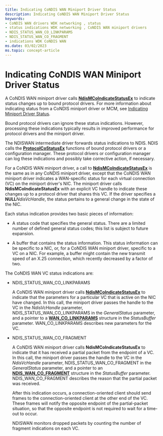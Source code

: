 ```yaml
---
title: Indicating CoNDIS WAN Miniport Driver Status
description: Indicating CoNDIS WAN Miniport Driver Status
keywords:
- CoNDIS WAN drivers WDK networking , status
- status indications WDK networking , CoNDIS WAN miniport drivers
- NDIS_STATUS_WAN_CO_LINKPARAMS
- NDIS_STATUS_WAN_CO_FRAGMENT
- indications WDK CoNDIS WAN
ms.date: 03/02/2023
ms.topic: concept-article
---
```


# Indicating CoNDIS WAN Miniport Driver Status





A CoNDIS WAN miniport driver calls [**NdisMCoIndicateStatusEx**](/windows-hardware/drivers/ddi/ndis/nf-ndis-ndismcoindicatestatusex) to indicate status changes up to bound protocol drivers. For more information about indicating status from a CoNDIS miniport driver or MCM, see [Indicating Miniport Driver Status](indicating-miniport-driver-status.md).

Bound protocol drivers can ignore these status indications. However, processing these indications typically results in improved performance for protocol drivers and the miniport driver.

The NDISWAN intermediate driver forwards status indications to NDIS. NDIS calls the [**ProtocolCoStatusEx**](/windows-hardware/drivers/ddi/ndis/nc-ndis-protocol_co_status_ex) functions of bound protocol drivers or a configuration manager. These protocol drivers or configuration manager can log these indications and possibly take corrective action, if necessary.

For a CoNDIS WAN miniport driver, a call to [**NdisMCoIndicateStatusEx**](/windows-hardware/drivers/ddi/ndis/nf-ndis-ndismcoindicatestatusex) is the same as in any CoNDIS miniport driver, except that the CoNDIS WAN miniport driver indicates a WAN-specific status for each virtual connection (VC) on the miniport driver's NIC. The miniport driver calls **NdisMCoIndicateStatusEx** with an explicit VC handle to indicate these changes up to a protocol driver that shares this VC. If the driver specifies a **NULL***NdisVcHandle*, the status pertains to a general change in the state of the NIC.

Each status indication provides two basic pieces of information:

-   A status code that specifies the general status. There are a limited number of defined general status codes; this list is subject to future expansion.

-   A buffer that contains the status information. This status information can be specific to a NIC, or, for a CoNDIS WAN miniport driver, specific to a VC on a NIC. For example, a buffer might contain the new transmit speed of an X.25 connection, which recently decreased by a factor of two.

The CoNDIS WAN VC status indications are:

-   NDIS\_STATUS\_WAN\_CO\_LINKPARAMS

    A CoNDIS WAN miniport driver calls [**NdisMCoIndicateStatusEx**](/windows-hardware/drivers/ddi/ndis/nf-ndis-ndismcoindicatestatusex) to indicate that the parameters for a particular VC that is active on the NIC have changed. In this call, the miniport driver passes the handle to the VC in the *NdisVcHandle* parameter, NDIS\_STATUS\_WAN\_CO\_LINKPARAMS in the *GeneralStatus* parameter, and a pointer to a [**WAN\_CO\_LINKPARAMS**](/previous-versions/windows/hardware/network/ff565819(v=vs.85)) structure in the *StatusBuffer* parameter. WAN\_CO\_LINKPARAMS describes new parameters for the VC.

-   NDIS\_STATUS\_WAN\_CO\_FRAGMENT

    A CoNDIS WAN miniport driver calls **NdisMCoIndicateStatusEx** to indicate that it has received a partial packet from the endpoint of a VC. In this call, the miniport driver passes the handle to the VC in the *NdisVcHandle* parameter, NDIS\_STATUS\_WAN\_CO\_FRAGMENT in the *GeneralStatus* parameter, and a pointer to an [**NDIS\_WAN\_CO\_FRAGMENT**](/previous-versions/windows/hardware/network/ff559030(v=vs.85)) structure in the *StatusBuffer* parameter. NDIS\_WAN\_CO\_FRAGMENT describes the reason that the partial packet was received.

    After this indication occurs, a connection-oriented client should send frames to the connection-oriented client at the other end of the VC. These frames will notify the opposite endpoint of the partial-packet situation, so that the opposite endpoint is not required to wait for a time-out to occur.

    NDISWAN monitors dropped packets by counting the number of fragment indications on each VC.

 

